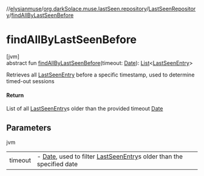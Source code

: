 //[elysianmuse](../../../index.md)/[org.darkSolace.muse.lastSeen.repository](../index.md)/[LastSeenRepository](index.md)/[findAllByLastSeenBefore](find-all-by-last-seen-before.md)

# findAllByLastSeenBefore

[jvm]\
abstract fun [findAllByLastSeenBefore](find-all-by-last-seen-before.md)(timeout: [Date](https://docs.oracle.com/javase/8/docs/api/java/util/Date.html)): [List](https://kotlinlang.org/api/latest/jvm/stdlib/kotlin.collections/-list/index.html)&lt;[LastSeenEntry](../../org.darkSolace.muse.lastSeen.model/-last-seen-entry/index.md)&gt;

Retrieves all [LastSeenEntry](../../org.darkSolace.muse.lastSeen.model/-last-seen-entry/index.md) before a specific timestamp, used to determine timed-out sessions

#### Return

List of all [LastSeenEntry](../../org.darkSolace.muse.lastSeen.model/-last-seen-entry/index.md)s older than the provided timeout [Date](https://docs.oracle.com/javase/8/docs/api/java/util/Date.html)

## Parameters

jvm

| | |
|---|---|
| timeout | -     [Date](https://docs.oracle.com/javase/8/docs/api/java/util/Date.html), used to filter [LastSeenEntry](../../org.darkSolace.muse.lastSeen.model/-last-seen-entry/index.md)s older than the specified date |
